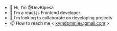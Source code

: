- 👋 Hi, I’m @DevKipesa
- 🌱 I’m a react.js Frontend developer
- 💞️ I’m looking to collaborate on developing projects
- 📫 How to reach me < kymdommie@gmail.com >

<!---
DevKipesa/DevKipesa is a ✨ special ✨ repository because its `README.md` (this file) appears on your GitHub profile.
You can click the Preview link to take a look at your changes.
--->
